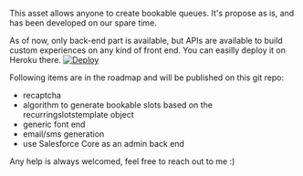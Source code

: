 This asset allows anyone to create bookable queues. It's propose as is, and  has been developed on our spare time.

As of now, only back-end part is available, but APIs are available to build custom experiences on any kind of front end.
You can easilly deploy it on Heroku there.
[![Deploy](https://www.herokucdn.com/deploy/button.svg)](https://heroku.com/deploy?template=https://arieunier@github.com/arieunier/covid19-bookable-slot.git)

Following items are in the roadmap and will be published on this git repo:
- recaptcha
- algorithm to generate bookable slots based on the recurringslotstemplate object
- generic font end
- email/sms generation
- use Salesforce Core as an admin back end

Any help is always welcomed, feel free to reach out to me :) 


